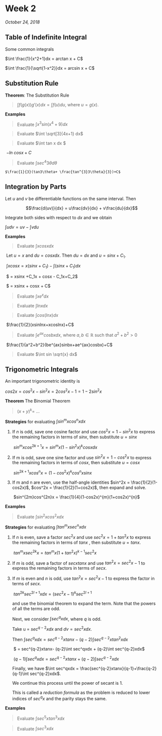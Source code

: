 # Week 2

*October 24, 2018*

## Table of Indefinite Integral

Some common integrals

$\int \frac{1}{x^2+1}dx = arctan x + C$ 

$\int \frac{1}{\sqrt{1-x^2}}dx = arcsin x + C$

## Substitution Rule 

**Theorem**: The Substitution Rule

> $\int f(g(x))g'(x)dx = \int f(u) du$, where $u = g(x)$.

**Examples**

> Evaluate $\int x^{3} sin(x^4+9)dx$  

> Evaluate $\int \sqrt[3]{4x+1} dx$ 

> Evaluate $\int tan x dx $

​	$-ln\:cos x + C$

> Evaluate $\int sec^4{3\theta}d\theta$ 

 	$\frac{1}{3}(tan3\theta+ \frac{tan^{3}3\theta}{3})+C$ 

## Integration by Parts

Let $u$ and $v$ be differentiable functions on the same interval. Then 

$$\frac{d(uv)}{dx} = u\frac{dv}{dx} + v\frac{du}{dx}$$     

Integrate both sides with respect to $dx$ and we obtain

$\int udv = uv-\int vdu$

**Examples**

> Evaluate $\int x cosx dx$ 

​	Let $u = x$ and $du = cos x dx$. Then $du = dx$ and $u = sinx + C_1$. 

​	$\int xcosx = x(sinx+C_1) - \int(sinx+C_1)dx$ 

​			$ = xsinx +C_1x + cosx - C_1x+C_2$

​			$ = xsinx + cosx + C$ 

> Evaluate $\int xe^{x} dx$  

> Evaluate $\int lnx dx$ 

> Evaluate $\int cos(lnx) dx$ 

​	$\frac{1}{2}(xsinlnx+xcoslnx)+C$  

> Evaluate $\int e^{ax} cos bx dx$, where $a, b \in \mathbb{R}$ such that $a^2 + b^2 > 0$  

​	$\frac{1}{a^2+b^2}(be^{ax}sinbx+ae^{ax}cosbx)+C$

> Evaluate $\int sin \sqrt{x} dx$ 

## Trigonometric Integrals

An important trigonometric identity is

$cos2x = cos^2x - sin^2 x = 2cos^2x-1 = 1-2sin^2x$ 

**Theorem** The Binomial Theorem

> $(x+y)^k =\:...$ 

**Strategies** for evaluating $\int sin^m xcos^nxdx$

1. If $n$ is odd, save one cosine factor and use $cos^2x = 1-sin^2x$ to express the remaining factors in terms of $sinx$, then substitute $u = sinx$ 

   ​	$sin^mxcos^{2k+1}x = sin^mx(1-sin^2x)^kcosxdx$

2. If m is odd, save one sine factor and use $sin^2x = 1-cos^2x$ to express the remaining factors in terms of $cosx$, then substitute $u = cosx$ 

   ​	$sin^{2k+1}xcos^nx = (1-cos^2x)^kcos^nxsinx$

3. If m and n are even, use the half-angle identities $sin^2x = \frac{1}{2}(1-cos2x)$, $cos^2x = \frac{1}{2}(1+cos2x)$, then expand and solve.

   ​	$sin^{2m}cos^{2n}x = \frac{1}{4}(1-cos2x)^{m}(1+cos2x)^{n}$ 

**Examples** 

> Evaluate $\int sin^2xcos^2xdx$ 

**Strategies** for evaluating $\int tan^mxsec^nxdx$

1. If $n$ is even, save a factor $sec^2x$ and use $sec^2x = 1+tan^2x$ to express the remaining factors in terms of  $tan x$ , then substitute $u = tanx$.

   ​	$tan^mxsec^{2k}x = tan^mx(1+tan^2x)^{k-1}sec^2x$  

2. If $m$ is odd, save a factor of $secxtanx$ and use $tan^2x = sec^2x - 1$ to express the remaining factors in terms of $sec x​$.

3. If $m$ is even and $n$ is odd, use $tan^2x = sec^2x-1$ to express the factor in terms of $sec x$.

   ​	$tan^{2k}sec^{2l+1}xdx = (sec^2x-1)^ksec^{2l+1}$ 

   and use the binomial theorem to expand the term. Note that the powers of all the terms are odd.

   Next, we consider $\int sec^qxdx$, where $q$ is odd.

   Take u = $sec^{q-2}xdx$ and $dv = sec^2{x}dx$. 

   Then $\int sec^qxdx = sec^{q-2}xtanx-(q-2)\int sec^{q-2}xtan^2xdx$ 

   ​				$ = sec^{q-2}xtanx- (q-2)\int sec^qxdx + (q-2)\int sec^{q-2}xdx$ 

   ​	$(q-1)\int sec^{q}xdx = sec^{q-2}xtanx + (q-2)\int sec^{q-2}xdx​$ 

   Finally, we have $\int sec^qxdx = \frac{sec^{q-2}xtanx}{q-1}+\frac{q-2}{q-1}\int sec^{q-2}xdx$.

   We continue this process until the power of secant is 1.

   This is called a *reduction formula* as the problem is reduced to lower indices of $sec^qx$ and the parity stays the same.  

**Examples**

> Evaluate $\int sec^5xtan^3xdx$ 

> Evaluate $\int sec^3xdx$ 